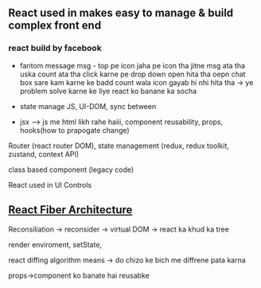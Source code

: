 ## React used in makes easy to manage & build complex front end

### react build by facebook

- fantom message msg - top pe icon jaha pe icon tha jitne msg ata tha uska count ata tha click karne pe drop down open hita tha oepn chat box sare kam karne ke badd count wala icon gayab hi nhi hita tha -> ye problem solve karne ke liye react ko banane ka socha 

- state manage JS, UI-DOM, sync between


-  jsx --> js me html likh rahe haiii, component reusability, props, hooks(how to prapogate change)


Router (react router DOM), state management  (redux, redux toolkit, zustand, context API)

class based component (legacy code)

React used in UI Controls


## [React Fiber Architecture](https://github.com/acdlite/react-fiber-architecture)

Reconsiliation -> reconsider -> virtual DOM -> react ka khud ka tree 

render enviroment, setState, 


react diffing algorithm means -> do chizo ke bich me diffrene pata karna


props->component ko banate hai reusabke


<!-- 4:22hr -->
